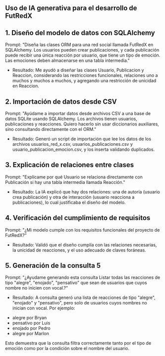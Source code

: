 ## Uso de IA generativa para el desarrollo de FutRedX


## 1. Diseño del modelo de datos con SQLAlchemy
Prompt:
"Diseña las clases ORM para una red social llamada FutRedX en SQLAlchemy. Los usuarios pueden crear publicaciones, y cada publicación puede recibir una única reacción por usuario, que tiene un tipo de emoción. Las emociones deben almacenarse en una tabla intermedia."

* Resultado:
Me ayudó a diseñar las clases Usuario, Publicacion y Reaccion, considerando las restricciones funcionales, relaciones uno a muchos y muchos a muchos, y agregando una restricción de unicidad en Reaccion.

## 2. Importación de datos desde CSV
Prompt:
"Ayúdame a importar datos desde archivos CSV a una base de datos SQLite usando SQLAlchemy. Los archivos tienen usuarios, publicaciones y reacciones. Quiero hacerlo sin usar diccionarios auxiliares, sino consultando directamente con el ORM."

* Resultado:
Generó un script de importación que lee los datos de los archivos usuarios_red_x.csv, usuarios_publicaciones.csv y usuario_publicacion_emocion.csv, y los inserta validando duplicados.

## 3. Explicación de relaciones entre clases
Prompt:
"Explícame por qué Usuario se relaciona directamente con Publicación si hay una tabla intermedia llamada Reacción."

* Resultado:
La IA explicó que hay dos relaciones: una de autoría (usuario crea publicación) y otra de interacción (usuario reacciona a publicaciones), lo cual justificaba el diseño del modelo.

## 4. Verificación del cumplimiento de requisitos
Prompt:
"¿Mi modelo cumple con los requisitos funcionales del proyecto de FutRedX?"

* Resultado:
Validó que el diseño cumplía con las relaciones necesarias, la unicidad de reacciones, y el uso adecuado de claves foráneas.

## 5. Generación de la consulta 5
Prompt:
"¿Ayudame generando esta consulta Listar todas las reacciones de tipo "alegre", "enojado", "pensativo" que sean de usuarios que cuyos nombre no inicien con vocal.?"

* Resultado:
A consulta generó una lista de reacciones de tipo "alegre", "enojado" y "pensativo", pero solo de usuarios cuyos nombres no inician con vocal. Por ejemplo:

- alegre por Bryan
- pensativo por Luis
- enojado por Pedro
- alegre por Marlon

Esto demuestra que la consulta filtra correctamente tanto por el tipo de emoción como por la condición sobre el nombre del usuario.